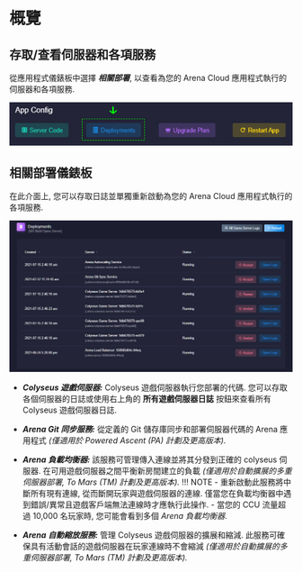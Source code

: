 # 概覽

## 存取/查看伺服器和各項服務
從應用程式儀錶板中選擇 ***相關部署***, 以查看為您的 Arena Cloud 應用程式執行的伺服器和各項服務.

![部署按鈕](../../images/deployments-button.jpg)

## 相關部署儀錶板

在此介面上, 您可以存取日誌並單獨重新啟動為您的 Arena Cloud 應用程式執行的各項服務.

![部署概覽](../../images/deployments-overview.jpg)

- ***Colyseus 遊戲伺服器:*** Colyseus 遊戲伺服器執行您部署的代碼. 您可以存取各個伺服器的日誌或使用右上角的 **所有遊戲伺服器日誌** 按鈕來查看所有 Colyseus 遊戲伺服器日誌.

- ***Arena Git 同步服務:*** 從定義的 Git 儲存庫同步和部署伺服器代碼的 Arena 應用程式 *(僅適用於 Powered Ascent (PA) 計劃及更高版本).*

- ***Arena 負載均衡器:*** 該服務可管理傳入連線並將其分發到正確的 colyseus 伺服器. 在可用遊戲伺服器之間平衡新房間建立的負載 *(僅適用於自動擴展的多重伺服器部署, To Mars (TM) 計劃及更高版本).*
  !!! NOTE
      - 重新啟動此服務將中斷所有現有連線, 從而斷開玩家與遊戲伺服器的連線. 僅當您在負載均衡器中遇到錯誤/異常且遊戲客戶端無法連線時才應執行此操作.
      - 當您的 CCU 流量超過 10,000 名玩家時, 您可能會看到多個 *Arena 負載均衡器*.

- ***Arena 自動縮放服務:*** 管理 Colyseus 遊戲伺服器的擴展和縮減. 此服務可確保具有活動會話的遊戲伺服器在玩家連線時不會縮減 *(僅適用於自動擴展的多重伺服器部署, To Mars (TM) 計劃及更高版本).*


